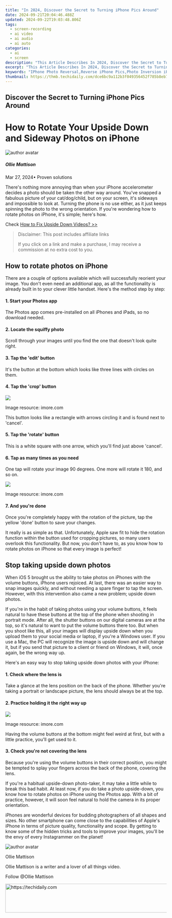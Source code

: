 ```yaml
---
title: "In 2024, Discover the Secret to Turning iPhone Pics Around"
date: 2024-09-21T20:04:46.488Z
updated: 2024-09-22T19:03:48.806Z
tags: 
  - screen-recording
  - ai video
  - ai audio
  - ai auto
categories: 
  - ai
  - screen
description: "This Article Describes In 2024, Discover the Secret to Turning iPhone Pics Around"
excerpt: "This Article Describes In 2024, Discover the Secret to Turning iPhone Pics Around"
keywords: "IPhone Photo Reversal,Reverse iPhone Pics,Photo Inversion iPhone,Flip iPhone Images,Inverted iPhone Photos,Image Reverse iPhone,IPhone Picture Flipping"
thumbnail: https://thmb.techidaily.com/dce6bc9a112b3f049356452f785b8eb72027385ba75d849bd9c5cf60929a80d0.png
---
```


## Discover the Secret to Turning iPhone Pics Around

# How to Rotate Your Upside Down and Sideway Photos on iPhone

![author avatar](https://images.wondershare.com/filmora/article-images/ollie-mattison.jpg)

##### Ollie Mattison

 Mar 27, 2024• Proven solutions

 There's nothing more annoying than when your iPhone accelerometer decides a photo should be taken the other way around. You've snapped a fabulous picture of your cat/dog/child, but on your screen, it's sideways and impossible to look at. Turning the phone is no use either, as it just keeps spinning the photo to the wrong orientation. If you're wondering how to rotate photos on iPhone, it's simple; here's how.

 Check [How to Fix Upside Down Videos? >>](https://tools.techidaily.com/wondershare/filmora/download/)

>  Disclaimer: This post includes affiliate links
>
>  If you click on a link and make a purchase, I may receive a commission at no extra cost to you.
>

## How to rotate photos on iPhone

 There are a couple of options available which will successfully reorient your image. You don't even need an additional app, as all the functionality is already built in to your clever little handset. Here's the method step by step:

#### 1\. Start your Photos app

 The Photos app comes pre-installed on all iPhones and iPads, so no download needed.

#### 2\. Locate the squiffy photo

 Scroll through your images until you find the one that doesn't look quite right.

#### 3\. Tap the 'edit' button

 It's the button at the bottom which looks like three lines with circles on them.

#### 4\. Tap the 'crop' button

![](https://images.wondershare.com/filmora/article-images/rotate-iphone-photos.jpg)

 Image resource: imore.com

 This button looks like a rectangle with arrows circling it and is found next to 'cancel'.

#### 5\. Tap the 'rotate' button

 This is a white square with one arrow, which you'll find just above 'cancel'.

#### 6\. Tap as many times as you need

 One tap will rotate your image 90 degrees. One more will rotate it 180, and so on.

![](https://images.wondershare.com/filmora/article-images/rotate-iphone-photos-2.jpg)

 Image resource: imore.com

#### 7\. And you're done

 Once you're completely happy with the rotation of the picture, tap the yellow 'done' button to save your changes.

 It really is as simple as that. Unfortunately, Apple saw fit to hide the rotation function within the button used for cropping pictures, so many users overlook this functionality. But now, you don't have to, as you know how to rotate photos on iPhone so that every image is perfect!

## Stop taking upside down photos

 When iOS 5 brought us the ability to take photos on iPhones with the volume buttons, iPhone users rejoiced. At last, there was an easier way to snap images quickly, and without needing a spare finger to tap the screen. However, with this intervention also came a new problem; upside down photos.

 If you're in the habit of taking photos using your volume buttons, it feels natural to have these buttons at the top of the phone when shooting in portrait mode. After all, the shutter buttons on our digital cameras are at the top, so it's natural to want to put the volume buttons there too. But when you shoot like this, all your images will display upside down when you upload them to your social media or laptop, if you're a Windows user. If you use a Mac, the PC will recognize the image is upside down and will change it, but if you send that picture to a client or friend on Windows, it will, once again, be the wrong way up.

 Here's an easy way to stop taking upside down photos with your iPhone:

#### 1\. Check where the lens is

 Take a glance at the lens position on the back of the phone. Whether you're taking a portrait or landscape picture, the lens should always be at the top.

#### 2\. Practice holding it the right way up

![](https://images.wondershare.com/filmora/article-images/rotate-iphone-photos-3.jpg)

 Image resource: imore.com

 Having the volume buttons at the bottom might feel weird at first, but with a little practice, you'll get used to it.

#### 3\. Check you're not covering the lens

 Because you're using the volume buttons in their correct position, you might be tempted to splay your fingers across the back of the phone, covering the lens.

 If you're a habitual upside-down photo-taker, it may take a little while to break this bad habit. At least now, if you do take a photo upside-down, you know how to rotate photos on iPhone using the Photos app. With a bit of practice, however, it will soon feel natural to hold the camera in its proper orientation.

 iPhones are wonderful devices for budding photographers of all shapes and sizes. No other smartphone can come close to the capabilities of Apple's iPhone in terms of picture quality, functionality and scope. By getting to know some of the hidden tricks and tools to improve your images, you'll be the envy of every Instagrammer on the planet!

![author avatar](https://images.wondershare.com/filmora/article-images/ollie-mattison.jpg)

Ollie Mattison

Ollie Mattison is a writer and a lover of all things video.

Follow @Ollie Mattison


<ins class="adsbygoogle"
     style="display:block"
     data-ad-format="autorelaxed"
     data-ad-client="ca-pub-7571918770474297"
     data-ad-slot="1223367746"></ins>



<ins class="adsbygoogle"
     style="display:block"
     data-ad-client="ca-pub-7571918770474297"
     data-ad-slot="8358498916"
     data-ad-format="auto"
     data-full-width-responsive="true"></ins>




<!-- affiliate ads begin -->
<a href="https://ephamedtechinc.pxf.io/c/5597632/2126493/26400" target="_top" id="2126493">
  <img src="//a.impactradius-go.com/display-ad/26400-2126493" border="0" alt="https://techidaily.com" width="640" height="90"/>
</a>
<img height="0" width="0" src="https://ephamedtechinc.pxf.io/i/5597632/2126493/26400" style="position:absolute;visibility:hidden;" border="0" />
<!-- affiliate ads end -->

